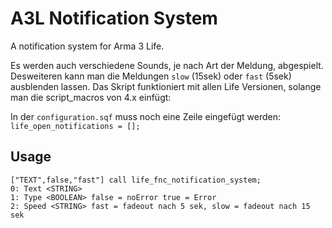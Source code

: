 # A3L Notification System

A notification system for Arma 3 Life.

Es werden auch verschiedene Sounds, je nach Art der Meldung, abgespielt. Desweiteren kann man die Meldungen `slow` (15sek) oder `fast` (5sek) ausblenden lassen. Das Skript funktioniert mit allen Life Versionen, solange man die script_macros von 4.x einfügt:

In der `configuration.sqf` muss noch eine Zeile eingefügt werden: `life_open_notifications = [];`

## Usage

```
["TEXT",false,"fast"] call life_fnc_notification_system;
0: Text <STRING>
1: Type <BOOLEAN> false = noError true = Error
2: Speed <STRING> fast = fadeout nach 5 sek, slow = fadeout nach 15 sek
```
